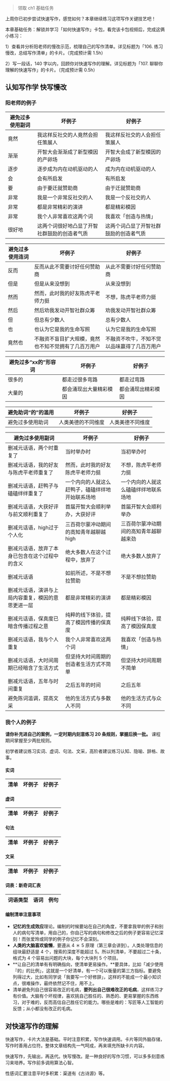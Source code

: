 >领取 ch1 基础任务

上周你已初步尝试快速写作，感觉如何？本章继续练习这项写作关键技艺吧！

本章基础任务：解锁并学习「如何快速写作」卡包，看完该卡包视频后，完成这俩小练习：

1）查看并分析阳老师的慢改示范，梳理自己的写作清单。详见标题为「106. 练习慢改，总结写作清单」的卡片。（完成预计需 1.5h）

2）写一段话，140 字以内，回顾你对快速写作的理解。详见标题为「107. 聊聊你理解的快速写作」的卡片。（完成预计需 0.5h）




## 认知写作学 快写慢改

### 阳老师的例子

避免过多使用副词 | 坏例子 | 好例子
--- | --- | ---
竟然| 我这样反社交的人竟然会担任策展人 | 我这样反社交的人会担任策展人
渐渐 | 开智大会渐渐成了新型模因的产卵场 | 开智大会成了新型模因的产卵场
逐步 | 逐步成为内在动机驱动的人 | 成为内在动机驱动的人
会 | 会有所启发 | 有所启发
要 | 由于要迁就赞助商 | 由于迁就赞助商
非常| 我是一个非常反社交的人 | 我是一个反社交的人
非常 | 都是非常精彩的演讲 | 都是精彩模因
非常 | 我个人非常喜欢这两个词 | 我喜欢「创造与热情」
很好地 | 这两个词很好地凸显了开智社群鼓励的创造者气质 | 这两个词凸显了开智社群鼓励的创造者气质


避免过多使用连词 | 坏例子 | 好例子
--- | --- | ---
反而 | 反而从此不需要讨好任何赞助商 | 从此不需要讨好任何赞助商
但是 | 但是从来没想到 | 从来没想到
然而| 然而，此时我的好友陈虎平老师力挺 | 不想，陈虎平老师力挺
然后 | 然后劝我发动开智社群众筹 | 劝我发动开智社群众筹
但 | 但总有少数人 | 总有少数人
也 | 也认为它是我的生命写照 | 认为它是我的生命写照
竟然也| 不融资不盲目扩大规模，竟然也不知不觉拥有了几百万用户 | 不融资不吹牛，不知不觉以品味赢得了几百万用户

避免过多“xx的”形容词 | 坏例子 | 好例子
--- | --- | ---
很多的 | 都走过很多弯路 | 都走过弯路
大量的 | 都会涌现出大量精彩模因 | 都会涌现出精彩模因

避免助词“的”的滥用 | 坏例子 | 好例子
--- | --- | ---
避免过多使用助词 | 人类美德的不同维度 | 人类美德不同维度


避免过多使用副词 | 坏例子 | 好例子
--- | --- | ---
删减元话语，两个时重复了 | 当时举办时 | 当初举办时
删减元话语，我的好友与陈虎平老师重复了 | 然而，此时我的好友陈虎平老师力挺 | 不想，陈虎平老师力挺
删减元话语，赶鸭子与磕磕绊绊重复了 | 一个内向的人就这么赶鸭子，磕磕绊绊地开始联系场地 | 一个内向的人就这么磕磕绊绊地联系场地
删减元话语，大获好评与前文顺利重复了 | 首届开智大会顺利举办，大获好评 | 首届开智大会顺利举办
删减元话语，high过于个人化 | 三百荷尔蒙冲动期间的高知青年越聊越high | 三百荷尔蒙冲动期间的高知青年越聊越来劲
删减元话语，放弃了本身已包含在这个过程中的含义 | 绝大多数人在这个过程中，放弃了 | 绝大多数人放弃了
删减元话语 | 如前所述，不是不想拉赞助 | 不是不想拉赞助
删减元话语，演讲与上局内容重复，模因的意思更进一层 | 都是非常精彩的演讲 | 都是精彩模因
删减元话语，保真度已暗含传播过程之意 | 纯粹的线下体验，提高了模因传播的保真度 | 纯粹线下体验，提高了模因保真度
删减元话语，我与个人重复 | 我个人非常喜欢这两个词 | 我喜欢「创造与热情」
删减元话语，大时间周期已经暗含了生活方式 | 但坚持大时间周期的创造者生活方式不简单 | 但坚持大时间周期不简单
删减元话语，五年与时间重复 | 之后五年的时间 | 之后五年
避免陈词滥调，提高文采 | 他的生活方式与多数人不同 | 他的生活方式与众不同


### 我个人的例子

**请你补充进自己的案例，一定时期内刻意练习 20 条规则，掌握后换一批。** 课程期间掌握至少两批规则。

初学者建议练习实词、虚词、句法、文采，高阶者建议练习认知、隐喻、辞格、故事。

#### 实词

清单 | 坏例子| 好例子
------------ | -------------| -------------


#### 虚词

清单 | 坏例子| 好例子
------------ | -------------| -------------



#### 句法

清单 | 坏例子| 好例子
------------ | -------------| -------------


#### 文采

清单 | 坏例子| 好例子
------------ | -------------| -------------

#### 词表：新奇词汇表  

| 词语类型      | 语词        | 例句 |
| ------------- |-------------| -----|


#### 编制清单注意事项

- **记忆的生成效应**理论。编制的时候要站在自己的角度，不要拿我举的例子和别人的病句写清单，用自己的，你自己写的病句和修改之后的例子更容易记忆深刻！而张爱玲或同学的例子你记忆不会深刻。
- **人类的大脑喜欢偷懒**，要遵从 4 ＊ 5 原理（第三章会讲到）。人类处理信息的组块最舒适是 4 个，搜索的深度不能超过 5。所以列清单，不要超过二十条，格式为 4 个容易出问题的大块，每个大块列 5 个项目。
- **让自己的清单有有明确指向，使清单更易操作。**要具体，比如「减少使用『的』的比例」，这就是一个好清单，有一个可以衡量的第三方指标。要避免列得过大，比如有同学说「我要写一个好修辞」，这样的不能成一个最小知识点，很难操作，最终依然记不住，用不上。
- 清单避免列自己很容易改正的毛病，**要列出自己很难改正的毛病**，这样练习才有价值。大脑有个坏规律，喜欢挑自己胜任的、熟悉的、更易掌握的东西练习，对于难的，反而高估自己胜任它的能力。哪些是难的：写匠等人工智能的反馈；从小都没有改正的毛病。



## 对快速写作的理解

快速写作，卡片大法是基础。平时注意积累，写作快速调用。卡片等同外脑存储，写作时善用占位符。整体文章结构先一气呵成，再来填充所缺卡片内容。

快速写作，先输出，再迭代。快写慢改。是一种良好的写作习惯，可以多多刻意练习来培养。写作前多调用算法心智。

性感词汇要注意平时多积累：渠道有《古诗源》等。



